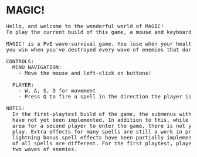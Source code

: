 # MAGIC!
<pre>
Hello, and welcome to the wonderful world of MAGIC!
To play the current build of this game, a mouse and keyboard are required.

MAGIC! is a PvE wave-survival game. You lose when your health is depleted, and
you win when you've destroyed every wave of enemies that dares to approach you.

CONTROLS:
  MENU NAVIGATION:
    - Move the mouse and left-click on buttons!
    
  PLAYER:
    - W, A, S, D for movement
    - Press Q to fire a spell in the direction the player is facing
    
NOTES:
  In the first-playtest build of the game, the submenus within the Options menu
  have not yet been implemented. In addition to this, while there is a menu selection
  area for a second player to enter the game, there is not yet support for cooperative
  play. Extra effects for many spells are still a work in progress, though wind and
  lightning bonus spell effects have been partially implemented and the base stats
  of all spells are different. For the first playtest, players may only challenge
  two waves of enemies.
</pre>

